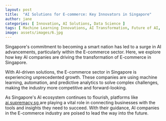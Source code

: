 ```yaml
---
layout: post
title:  "AI Solutions for E-commerce: Key Innovators in Singapore"
author: jane
categories: [ Innovation, AI Solutions, Data Science ]
tags: [ Machine Learning Innovations, AI Transformation, Future of AI, AI Startups, Smart Cities ]
image: assets/images/6.jpg
---
```


Singapore's commitment to becoming a smart nation has led to a surge in AI advancements, particularly within the E-commerce sector. Here, we explore how key AI companies are driving the transformation of E-commerce in Singapore.

With AI-driven solutions, the E-commerce sector in Singapore is experiencing unprecedented growth. These companies are using machine learning, automation, and predictive analytics to solve complex challenges, making the industry more competitive and forward-looking.

As Singapore's AI ecosystem continues to flourish, platforms like <a href="https://ai.supremacy.sg" target="_blank"> ai.supremacy.sg </a> are playing a vital role in connecting businesses with the tools and insights they need to succeed. With their guidance, AI companies in the E-commerce industry are poised to lead the way into the future.
